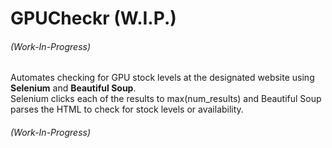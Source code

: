 # GPUCheckr (W.I.P.)

###### (Work-In-Progress)

Automates checking for GPU stock levels at the designated website using **Selenium** and **Beautiful Soup**. <br/>
Selenium clicks each of the results to max(num_results) and Beautiful Soup parses the HTML to check for stock levels or availability.

###### (Work-In-Progress)
